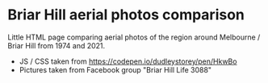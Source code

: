 # Briar Hill aerial photos comparison 

Little HTML page comparing aerial photos of the region around Melbourne / Briar Hill from 1974 and 2021.

* JS / CSS taken from https://codepen.io/dudleystorey/pen/HkwBo
* Pictures taken from Facebook group "Briar Hill Life 3088"
